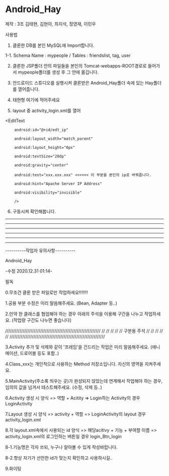 # Android_Hay

제작 : 3조 김태현, 김현아, 최지석, 정영재, 이민우

사용법

1. 클론한 DB를 본인 MySQL에 Import합니다.

1-1. Schema Name : mypeople / Tables : friendslist, tag, user

2. 클론한 JSP폴더 안의 파일들을 본인의 Tomcat-webapps-ROOT경로로 들어가서 mypeople폴더를 생성 후 그 안에 옮깁니다.

3. 안드로이드 스튜디오를 실행시켜 클론받은 Android_Hay폴더 속에 있는 Hay폴더를 열어줍니다.

4. 태현형 여기에 적어주세요

5. layout 중 activity_login.xml를 열어 

<EditText

        android:id="@+id/edt_ip"
        
        android:layout_width="match_parent"
        
        android:layout_height="0px"
        
        android:textSize="20dp"
        
        android:gravity="center"
        
        android:text="xxx.xxx.xxx" <<<<<< 이 부분을 본인의 ip로 바꿔줍니다.
        
        android:hint="Apache Server IP Address"
        
        android:visibility="invisible"
        
        />
        
6. 구동시켜 확인해봅니다.

----

----

----

----

----

----


----------작업자 유의사항----------

Android_Hay

-수정 2020.12.31 01:14-

필독

0.무조건 클론 받은 파일로만 작업하세요!!!!!!!

1.공용 부분 수정은 미리 말씀해주세요. (Bean, Adapter 등..)

2.만약 한 클래스를 협업해야 하는 경우 아래의 주석을 이용해 구간을 나누고 작업하세요. (작업량 구간도 나누면 좋습니다)

////////////////////////////////////////////////////////////
//                                                        //
//                                                        //
//                       구분용 주석                       //
//                                                        //
//                                                        //
////////////////////////////////////////////////////////////

3.Activity 추가 및 삭제와 같이 '프레임'을 건드리는 작업은 미리 말씀해주세요. (애니메이션, 드로어블 등도 포함..)

4.Class_xxx는 개인적으로 사용하는 Method 저장소입니다. 자신의 영역을 지켜주세요.

5.MainActivity(주소록 띄우는 곳)가 완성되지 않았는데 연계해서 작업해야 하는 경우, 임의의 값을 넘겨서 테스트해주세요. (수정, 삭제 등..)

6.Activity 생성 시 양식 => 역할 + Acitity => Login하는 Activity의 경우 LoginActivity

7.Layout 생성 시 양식 => activity + 역할 => LoginActivity의 layout 경우 activity_login.xml

8.각 layout.xml속에서 사용되는 id 양식 => 해당acitivy + 기능 + 부여할 이름 => activity_login.xml의 로그인하는 버튼일 경우 login_Btn_login

8-1.기능명은 각자 쓰되, 누구나 알아볼 수 있게 작성바랍니다.

8-2.항상 자기가 선언한 id가 맞는지 확인하고 사용하시길..

9.화이팅

